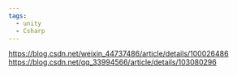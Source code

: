 ```yaml
---
tags:
  - unity
  - Csharp
---
```

https://blog.csdn.net/weixin_44737486/article/details/100026486
https://blog.csdn.net/qq_33994566/article/details/103080296